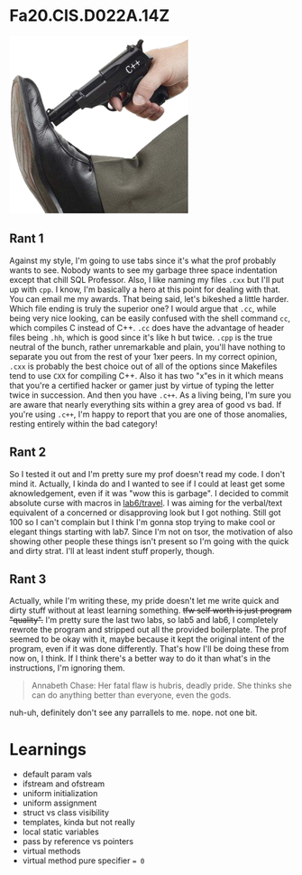 # Fa20.CIS.D022A.14Z

![](misc/footgun.png)

## Rant 1

Against my style, I'm going to use tabs since it's what the prof probably wants
to see. Nobody wants to see my garbage three space indentation except that chill
SQL Professor. Also, I like naming my files `.cxx` but I'll put up with `cpp`.
I know, I'm basically a hero at this point for dealing with that. You can email
me my awards. That being said, let's bikeshed a little harder. Which file ending
is truly the superior one? I would argue that `.cc`, while being very nice looking,
can be easily confused with the shell command `cc`, which compiles C instead
of C++. `.cc` does have the advantage of header files being `.hh`, which is good
since it's like h but twice. `.cpp` is the true neutral of the bunch, rather
unremarkable and plain, you'll have nothing to separate you out from the rest of
your 1xer peers. In my correct opinion, `.cxx` is probably the best choice out of
all of the options since Makefiles tend to use `CXX` for compiling C++. Also it has
two "x"es in it which means that you're a certified hacker or gamer just by
virtue of typing the letter twice in succession. And then you have `.c++`. As a
living being, I'm sure you are aware that nearly everything sits within a grey
area of good vs bad. If you're using `.c++`, I'm happy to report that you are one
of those anomalies, resting entirely within the bad category!

## Rant 2

So I tested it out and I'm pretty sure my prof doesn't read my code.
I don't mind it. Actually, I kinda do and I wanted to see if I could at least
get some aknowledgement, even if it was "wow this is garbage".
I decided to commit absolute curse with macros in
[lab6/travel](labs/lab6/travel.cpp). I was aiming for the verbal/text equivalent
of a concerned or disapproving look but I got nothing. Still got 100 so I can't
complain but I think I'm gonna stop trying to make cool or elegant things
starting with lab7. Since I'm not on tsor, the motivation of also showing other
people these things isn't present so I'm going with the quick and dirty strat.
I'll at least indent stuff properly, though.

## Rant 3

Actually, while I'm writing these, my pride doesn't let me write quick and dirty
stuff without at least learning something.
~~tfw self worth is just program "quality".~~
I'm pretty sure the last two labs, so lab5 and lab6, I completely rewrote the
program and stripped out all the provided boilerplate.
The prof seemed to be okay with it, maybe because it kept the original intent
of the program, even if it was done differently.
That's how I'll be doing these from now on, I think.
If I think there's a better way to do it than what's in the instructions, I'm
ignoring them.

> Annabeth Chase:
> Her fatal flaw is hubris, deadly pride.
> She thinks she can do anything better than everyone, even the gods.

nuh-uh, definitely don't see any parrallels to me. nope. not one bit.

# Learnings

- default param vals
- ifstream and ofstream
- uniform initialization
- uniform assignment
- struct vs class visibility
- templates, kinda but not really
- local static variables
- pass by reference vs pointers
- virtual methods
- virtual method pure specifier `= 0`
